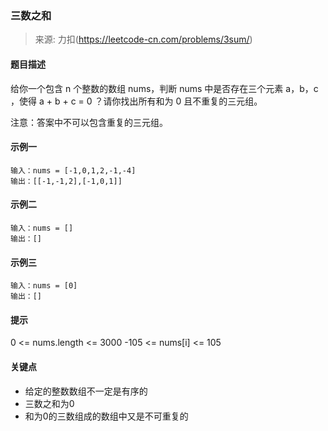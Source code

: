 ### 三数之和
> 来源: 力扣(https://leetcode-cn.com/problems/3sum/)

#### 题目描述
给你一个包含 n 个整数的数组 nums，判断 nums 中是否存在三个元素 a，b，c ，使得 a + b + c = 0 ？请你找出所有和为 0 且不重复的三元组。

注意：答案中不可以包含重复的三元组。

#### 示例一
```
输入：nums = [-1,0,1,2,-1,-4]
输出：[[-1,-1,2],[-1,0,1]]
```

#### 示例二
```
输入：nums = []
输出：[]
```

#### 示例三
```
输入：nums = [0]
输出：[]
```

#### 提示
0 <= nums.length <= 3000
-105 <= nums[i] <= 105

#### 关键点
- 给定的整数数组不一定是有序的
- 三数之和为0
- 和为0的三数组成的数组中又是不可重复的